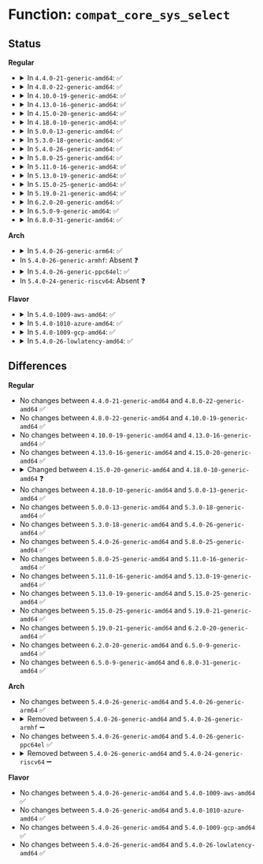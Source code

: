 # Function: <code>compat_core_sys_select</code>

## Status
<b>Regular</b>
<ul>
<li>
<details>
<summary>In <code>4.4.0-21-generic-amd64</code>: ✅</summary>

```c
int compat_core_sys_select(int n, compat_ulong_t * inp, compat_ulong_t * outp, compat_ulong_t * exp, struct timespec * end_time)
```

```json
{
  "name": "compat_core_sys_select",
  "collision_type": "Unique Global",
  "inline_type": "No",
  "funcs": [
    {
      "addr": 18446744071581356288,
      "name": "compat_core_sys_select",
      "external": true,
      "loc": "fs/compat.c:1234",
      "file": "fs/compat.c",
      "inline": "seen, unknown",
      "caller_inline": [],
      "caller_func": [
        "fs/compat.c:compat_SyS_old_select",
        "fs/compat.c:compat_SyS_pselect6",
        "fs/compat.c:compat_SyS_pselect6"
      ]
    }
  ],
  "symbols": [
    {
      "addr": 18446744071581356288,
      "name": "compat_core_sys_select",
      "section": ".text",
      "bind": "STB_GLOBAL",
      "size": 670
    }
  ]
}
```
</details>
</li>
<li>
<details>
<summary>In <code>4.8.0-22-generic-amd64</code>: ✅</summary>

```c
int compat_core_sys_select(int n, compat_ulong_t * inp, compat_ulong_t * outp, compat_ulong_t * exp, struct timespec * end_time)
```

```json
{
  "name": "compat_core_sys_select",
  "collision_type": "Unique Global",
  "inline_type": "No",
  "funcs": [
    {
      "addr": 18446744071581537312,
      "name": "compat_core_sys_select",
      "external": true,
      "loc": "fs/compat.c:1237",
      "file": "fs/compat.c",
      "inline": "seen, unknown",
      "caller_inline": [],
      "caller_func": [
        "fs/compat.c:compat_SyS_pselect6",
        "fs/compat.c:compat_SyS_pselect6",
        "fs/compat.c:compat_SyS_old_select"
      ]
    }
  ],
  "symbols": [
    {
      "addr": 18446744071581537312,
      "name": "compat_core_sys_select",
      "section": ".text",
      "bind": "STB_GLOBAL",
      "size": 668
    }
  ]
}
```
</details>
</li>
<li>
<details>
<summary>In <code>4.10.0-19-generic-amd64</code>: ✅</summary>

```c
int compat_core_sys_select(int n, compat_ulong_t * inp, compat_ulong_t * outp, compat_ulong_t * exp, struct timespec * end_time)
```

```json
{
  "name": "compat_core_sys_select",
  "collision_type": "Unique Global",
  "inline_type": "No",
  "funcs": [
    {
      "addr": 18446744071581622704,
      "name": "compat_core_sys_select",
      "external": true,
      "loc": "fs/compat.c:1148",
      "file": "fs/compat.c",
      "inline": "seen, unknown",
      "caller_inline": [],
      "caller_func": [
        "fs/compat.c:compat_SyS_pselect6",
        "fs/compat.c:compat_SyS_pselect6",
        "fs/compat.c:compat_SyS_old_select"
      ]
    }
  ],
  "symbols": [
    {
      "addr": 18446744071581622704,
      "name": "compat_core_sys_select",
      "section": ".text",
      "bind": "STB_GLOBAL",
      "size": 663
    }
  ]
}
```
</details>
</li>
<li>
<details>
<summary>In <code>4.13.0-16-generic-amd64</code>: ✅</summary>

```c
int compat_core_sys_select(int n, compat_ulong_t * inp, compat_ulong_t * outp, compat_ulong_t * exp, struct timespec * end_time)
```

```json
{
  "name": "compat_core_sys_select",
  "collision_type": "Unique Static",
  "inline_type": "No",
  "funcs": [
    {
      "addr": 18446744071581373392,
      "name": "compat_core_sys_select",
      "external": false,
      "loc": "fs/select.c:1195",
      "file": "fs/select.c",
      "inline": "seen, unknown",
      "caller_inline": [],
      "caller_func": [
        "fs/select.c:compat_SyS_pselect6",
        "fs/select.c:compat_SyS_pselect6",
        "fs/select.c:compat_SyS_old_select"
      ]
    }
  ],
  "symbols": [
    {
      "addr": 18446744071581373392,
      "name": "compat_core_sys_select",
      "section": ".text",
      "bind": "STB_LOCAL",
      "size": 722
    }
  ]
}
```
</details>
</li>
<li>
<details>
<summary>In <code>4.15.0-20-generic-amd64</code>: ✅</summary>

```c
int compat_core_sys_select(int n, compat_ulong_t * inp, compat_ulong_t * outp, compat_ulong_t * exp, struct timespec * end_time)
```

```json
{
  "name": "compat_core_sys_select",
  "collision_type": "Unique Static",
  "inline_type": "No",
  "funcs": [
    {
      "addr": 18446744071581514880,
      "name": "compat_core_sys_select",
      "external": false,
      "loc": "fs/select.c:1186",
      "file": "fs/select.c",
      "inline": "seen, unknown",
      "caller_inline": [],
      "caller_func": [
        "fs/select.c:compat_SyS_pselect6",
        "fs/select.c:compat_SyS_pselect6",
        "fs/select.c:compat_SyS_old_select"
      ]
    }
  ],
  "symbols": [
    {
      "addr": 18446744071581514880,
      "name": "compat_core_sys_select",
      "section": ".text",
      "bind": "STB_LOCAL",
      "size": 722
    }
  ]
}
```
</details>
</li>
<li>
<details>
<summary>In <code>4.18.0-10-generic-amd64</code>: ✅</summary>

```c
int compat_core_sys_select(int n, compat_ulong_t * inp, compat_ulong_t * outp, compat_ulong_t * exp, struct timespec64 * end_time)
```

```json
{
  "name": "compat_core_sys_select",
  "collision_type": "Unique Static",
  "inline_type": "No",
  "funcs": [
    {
      "addr": 18446744071581672528,
      "name": "compat_core_sys_select",
      "external": false,
      "loc": "fs/select.c:1187",
      "file": "fs/select.c",
      "inline": "seen, unknown",
      "caller_inline": [],
      "caller_func": [
        "fs/select.c:do_compat_pselect",
        "fs/select.c:do_compat_pselect",
        "fs/select.c:do_compat_select"
      ]
    }
  ],
  "symbols": [
    {
      "addr": 18446744071581672528,
      "name": "compat_core_sys_select",
      "section": ".text",
      "bind": "STB_LOCAL",
      "size": 764
    }
  ]
}
```
</details>
</li>
<li>
<details>
<summary>In <code>5.0.0-13-generic-amd64</code>: ✅</summary>

```c
int compat_core_sys_select(int n, compat_ulong_t * inp, compat_ulong_t * outp, compat_ulong_t * exp, struct timespec64 * end_time)
```

```json
{
  "name": "compat_core_sys_select",
  "collision_type": "Unique Static",
  "inline_type": "No",
  "funcs": [
    {
      "addr": 18446744071581758816,
      "name": "compat_core_sys_select",
      "external": false,
      "loc": "fs/select.c:1199",
      "file": "fs/select.c",
      "inline": "seen, unknown",
      "caller_inline": [],
      "caller_func": [
        "fs/select.c:do_compat_pselect",
        "fs/select.c:do_compat_select"
      ]
    }
  ],
  "symbols": [
    {
      "addr": 18446744071581758816,
      "name": "compat_core_sys_select",
      "section": ".text",
      "bind": "STB_LOCAL",
      "size": 764
    }
  ]
}
```
</details>
</li>
<li>
<details>
<summary>In <code>5.3.0-18-generic-amd64</code>: ✅</summary>

```c
int compat_core_sys_select(int n, compat_ulong_t * inp, compat_ulong_t * outp, compat_ulong_t * exp, struct timespec64 * end_time)
```

```json
{
  "name": "compat_core_sys_select",
  "collision_type": "Unique Static",
  "inline_type": "No",
  "funcs": [
    {
      "addr": 18446744071581876448,
      "name": "compat_core_sys_select",
      "external": false,
      "loc": "fs/select.c:1174",
      "file": "fs/select.c",
      "inline": "seen, unknown",
      "caller_inline": [],
      "caller_func": [
        "fs/select.c:do_compat_pselect",
        "fs/select.c:do_compat_select"
      ]
    }
  ],
  "symbols": [
    {
      "addr": 18446744071581876448,
      "name": "compat_core_sys_select",
      "section": ".text",
      "bind": "STB_LOCAL",
      "size": 782
    }
  ]
}
```
</details>
</li>
<li>
<details>
<summary>In <code>5.4.0-26-generic-amd64</code>: ✅</summary>

```c
int compat_core_sys_select(int n, compat_ulong_t * inp, compat_ulong_t * outp, compat_ulong_t * exp, struct timespec64 * end_time)
```

```json
{
  "name": "compat_core_sys_select",
  "collision_type": "Unique Static",
  "inline_type": "No",
  "funcs": [
    {
      "addr": 18446744071581948704,
      "name": "compat_core_sys_select",
      "external": false,
      "loc": "fs/select.c:1174",
      "file": "fs/select.c",
      "inline": "seen, unknown",
      "caller_inline": [],
      "caller_func": [
        "fs/select.c:do_compat_pselect",
        "fs/select.c:do_compat_select"
      ]
    }
  ],
  "symbols": [
    {
      "addr": 18446744071581948704,
      "name": "compat_core_sys_select",
      "section": ".text",
      "bind": "STB_LOCAL",
      "size": 782
    }
  ]
}
```
</details>
</li>
<li>
<details>
<summary>In <code>5.8.0-25-generic-amd64</code>: ✅</summary>

```c
int compat_core_sys_select(int n, compat_ulong_t * inp, compat_ulong_t * outp, compat_ulong_t * exp, struct timespec64 * end_time)
```

```json
{
  "name": "compat_core_sys_select",
  "collision_type": "Unique Static",
  "inline_type": "No",
  "funcs": [
    {
      "addr": 18446744071582179712,
      "name": "compat_core_sys_select",
      "external": false,
      "loc": "fs/select.c:1184",
      "file": "fs/select.c",
      "inline": "seen, unknown",
      "caller_inline": [],
      "caller_func": [
        "fs/select.c:do_compat_pselect",
        "fs/select.c:do_compat_select"
      ]
    }
  ],
  "symbols": [
    {
      "addr": 18446744071582179712,
      "name": "compat_core_sys_select",
      "section": ".text",
      "bind": "STB_LOCAL",
      "size": 915
    }
  ]
}
```
</details>
</li>
<li>
<details>
<summary>In <code>5.11.0-16-generic-amd64</code>: ✅</summary>

```c
int compat_core_sys_select(int n, compat_ulong_t * inp, compat_ulong_t * outp, compat_ulong_t * exp, struct timespec64 * end_time)
```

```json
{
  "name": "compat_core_sys_select",
  "collision_type": "Unique Static",
  "inline_type": "No",
  "funcs": [
    {
      "addr": 18446744071582226944,
      "name": "compat_core_sys_select",
      "external": false,
      "loc": "fs/select.c:1190",
      "file": "fs/select.c",
      "inline": "seen, unknown",
      "caller_inline": [],
      "caller_func": [
        "fs/select.c:do_compat_pselect",
        "fs/select.c:do_compat_select"
      ]
    }
  ],
  "symbols": [
    {
      "addr": 18446744071582226944,
      "name": "compat_core_sys_select",
      "section": ".text",
      "bind": "STB_LOCAL",
      "size": 932
    }
  ]
}
```
</details>
</li>
<li>
<details>
<summary>In <code>5.13.0-19-generic-amd64</code>: ✅</summary>

```c
int compat_core_sys_select(int n, compat_ulong_t * inp, compat_ulong_t * outp, compat_ulong_t * exp, struct timespec64 * end_time)
```

```json
{
  "name": "compat_core_sys_select",
  "collision_type": "Unique Static",
  "inline_type": "No",
  "funcs": [
    {
      "addr": 18446744071582252944,
      "name": "compat_core_sys_select",
      "external": false,
      "loc": "fs/select.c:1190",
      "file": "fs/select.c",
      "inline": "seen, unknown",
      "caller_inline": [],
      "caller_func": [
        "fs/select.c:do_compat_pselect",
        "fs/select.c:do_compat_select"
      ]
    }
  ],
  "symbols": [
    {
      "addr": 18446744071582252944,
      "name": "compat_core_sys_select",
      "section": ".text",
      "bind": "STB_LOCAL",
      "size": 972
    }
  ]
}
```
</details>
</li>
<li>
<details>
<summary>In <code>5.15.0-25-generic-amd64</code>: ✅</summary>

```c
int compat_core_sys_select(int n, compat_ulong_t * inp, compat_ulong_t * outp, compat_ulong_t * exp, struct timespec64 * end_time)
```

```json
{
  "name": "compat_core_sys_select",
  "collision_type": "Unique Static",
  "inline_type": "No",
  "funcs": [
    {
      "addr": 18446744071582570848,
      "name": "compat_core_sys_select",
      "external": false,
      "loc": "fs/select.c:1193",
      "file": "fs/select.c",
      "inline": "seen, unknown",
      "caller_inline": [],
      "caller_func": [
        "fs/select.c:do_compat_pselect",
        "fs/select.c:do_compat_select"
      ]
    }
  ],
  "symbols": [
    {
      "addr": 18446744071582570848,
      "name": "compat_core_sys_select",
      "section": ".text",
      "bind": "STB_LOCAL",
      "size": 972
    }
  ]
}
```
</details>
</li>
<li>
<details>
<summary>In <code>5.19.0-21-generic-amd64</code>: ✅</summary>

```c
int compat_core_sys_select(int n, compat_ulong_t * inp, compat_ulong_t * outp, compat_ulong_t * exp, struct timespec64 * end_time)
```

```json
{
  "name": "compat_core_sys_select",
  "collision_type": "Unique Static",
  "inline_type": "No",
  "funcs": [
    {
      "addr": 18446744071583100128,
      "name": "compat_core_sys_select",
      "external": false,
      "loc": "fs/select.c:1194",
      "file": "fs/select.c",
      "inline": "seen, unknown",
      "caller_inline": [],
      "caller_func": [
        "fs/select.c:do_compat_pselect",
        "fs/select.c:do_compat_select"
      ]
    }
  ],
  "symbols": [
    {
      "addr": 18446744071583100128,
      "name": "compat_core_sys_select",
      "section": ".text",
      "bind": "STB_LOCAL",
      "size": 969
    }
  ]
}
```
</details>
</li>
<li>
<details>
<summary>In <code>6.2.0-20-generic-amd64</code>: ✅</summary>

```c
int compat_core_sys_select(int n, compat_ulong_t * inp, compat_ulong_t * outp, compat_ulong_t * exp, struct timespec64 * end_time)
```

```json
{
  "name": "compat_core_sys_select",
  "collision_type": "Unique Static",
  "inline_type": "No",
  "funcs": [
    {
      "addr": 18446744071583668352,
      "name": "compat_core_sys_select",
      "external": false,
      "loc": "fs/select.c:1194",
      "file": "fs/select.c",
      "inline": "seen, unknown",
      "caller_inline": [],
      "caller_func": [
        "fs/select.c:do_compat_pselect",
        "fs/select.c:do_compat_select"
      ]
    }
  ],
  "symbols": [
    {
      "addr": 18446744071583668352,
      "name": "compat_core_sys_select",
      "section": ".text",
      "bind": "STB_LOCAL",
      "size": 969
    }
  ]
}
```
</details>
</li>
<li>
<details>
<summary>In <code>6.5.0-9-generic-amd64</code>: ✅</summary>

```c
int compat_core_sys_select(int n, compat_ulong_t * inp, compat_ulong_t * outp, compat_ulong_t * exp, struct timespec64 * end_time)
```

```json
{
  "name": "compat_core_sys_select",
  "collision_type": "Unique Static",
  "inline_type": "No",
  "funcs": [
    {
      "addr": 18446744071583885648,
      "name": "compat_core_sys_select",
      "external": false,
      "loc": "fs/select.c:1194",
      "file": "fs/select.c",
      "inline": "seen, unknown",
      "caller_inline": [],
      "caller_func": [
        "fs/select.c:do_compat_pselect",
        "fs/select.c:do_compat_select"
      ]
    }
  ],
  "symbols": [
    {
      "addr": 18446744071583885648,
      "name": "compat_core_sys_select",
      "section": ".text",
      "bind": "STB_LOCAL",
      "size": 969
    }
  ]
}
```
</details>
</li>
<li>
<details>
<summary>In <code>6.8.0-31-generic-amd64</code>: ✅</summary>

```c
int compat_core_sys_select(int n, compat_ulong_t * inp, compat_ulong_t * outp, compat_ulong_t * exp, struct timespec64 * end_time)
```

```json
{
  "name": "compat_core_sys_select",
  "collision_type": "Unique Static",
  "inline_type": "No",
  "funcs": [
    {
      "addr": 18446744071584092816,
      "name": "compat_core_sys_select",
      "external": false,
      "loc": "fs/select.c:1194",
      "file": "fs/select.c",
      "inline": "seen, unknown",
      "caller_inline": [],
      "caller_func": [
        "fs/select.c:do_compat_pselect",
        "fs/select.c:do_compat_select"
      ]
    }
  ],
  "symbols": [
    {
      "addr": 18446744071584092816,
      "name": "compat_core_sys_select",
      "section": ".text",
      "bind": "STB_LOCAL",
      "size": 969
    }
  ]
}
```
</details>
</li>
</ul>
<b>Arch</b>
<ul>
<li>
<details>
<summary>In <code>5.4.0-26-generic-arm64</code>: ✅</summary>

```c
int compat_core_sys_select(int n, compat_ulong_t * inp, compat_ulong_t * outp, compat_ulong_t * exp, struct timespec64 * end_time)
```

```json
{
  "name": "compat_core_sys_select",
  "collision_type": "Unique Static",
  "inline_type": "No",
  "funcs": [
    {
      "addr": 18446603336493444328,
      "name": "compat_core_sys_select",
      "external": false,
      "loc": "fs/select.c:1174",
      "file": "fs/select.c",
      "inline": "seen, unknown",
      "caller_inline": [],
      "caller_func": [
        "fs/select.c:do_compat_pselect",
        "fs/select.c:do_compat_select"
      ]
    }
  ],
  "symbols": [
    {
      "addr": 18446603336493444328,
      "name": "compat_core_sys_select",
      "section": ".text",
      "bind": "STB_LOCAL",
      "size": 600
    }
  ]
}
```
</details>
</li>
<li>
In <code>5.4.0-26-generic-armhf</code>: Absent ❓
</li>
<li>
<details>
<summary>In <code>5.4.0-26-generic-ppc64el</code>: ✅</summary>

```c
int compat_core_sys_select(int n, compat_ulong_t * inp, compat_ulong_t * outp, compat_ulong_t * exp, struct timespec64 * end_time)
```

```json
{
  "name": "compat_core_sys_select",
  "collision_type": "Unique Static",
  "inline_type": "No",
  "funcs": [
    {
      "addr": 13835058055286999328,
      "name": "compat_core_sys_select",
      "external": false,
      "loc": "fs/select.c:1174",
      "file": "fs/select.c",
      "inline": "seen, unknown",
      "caller_inline": [],
      "caller_func": [
        "fs/select.c:do_compat_pselect",
        "fs/select.c:do_compat_select"
      ]
    }
  ],
  "symbols": [
    {
      "addr": 13835058055286999328,
      "name": "compat_core_sys_select",
      "section": ".text",
      "bind": "STB_LOCAL",
      "size": 868
    }
  ]
}
```
</details>
</li>
<li>
In <code>5.4.0-24-generic-riscv64</code>: Absent ❓
</li>
</ul>
<b>Flavor</b>
<ul>
<li>
<details>
<summary>In <code>5.4.0-1009-aws-amd64</code>: ✅</summary>

```c
int compat_core_sys_select(int n, compat_ulong_t * inp, compat_ulong_t * outp, compat_ulong_t * exp, struct timespec64 * end_time)
```

```json
{
  "name": "compat_core_sys_select",
  "collision_type": "Unique Static",
  "inline_type": "No",
  "funcs": [
    {
      "addr": 18446744071581917440,
      "name": "compat_core_sys_select",
      "external": false,
      "loc": "fs/select.c:1174",
      "file": "fs/select.c",
      "inline": "seen, unknown",
      "caller_inline": [],
      "caller_func": [
        "fs/select.c:do_compat_pselect",
        "fs/select.c:do_compat_select"
      ]
    }
  ],
  "symbols": [
    {
      "addr": 18446744071581917440,
      "name": "compat_core_sys_select",
      "section": ".text",
      "bind": "STB_LOCAL",
      "size": 782
    }
  ]
}
```
</details>
</li>
<li>
<details>
<summary>In <code>5.4.0-1010-azure-amd64</code>: ✅</summary>

```c
int compat_core_sys_select(int n, compat_ulong_t * inp, compat_ulong_t * outp, compat_ulong_t * exp, struct timespec64 * end_time)
```

```json
{
  "name": "compat_core_sys_select",
  "collision_type": "Unique Static",
  "inline_type": "No",
  "funcs": [
    {
      "addr": 18446744071581855024,
      "name": "compat_core_sys_select",
      "external": false,
      "loc": "fs/select.c:1174",
      "file": "fs/select.c",
      "inline": "seen, unknown",
      "caller_inline": [],
      "caller_func": [
        "fs/select.c:do_compat_pselect",
        "fs/select.c:do_compat_select"
      ]
    }
  ],
  "symbols": [
    {
      "addr": 18446744071581855024,
      "name": "compat_core_sys_select",
      "section": ".text",
      "bind": "STB_LOCAL",
      "size": 782
    }
  ]
}
```
</details>
</li>
<li>
<details>
<summary>In <code>5.4.0-1009-gcp-amd64</code>: ✅</summary>

```c
int compat_core_sys_select(int n, compat_ulong_t * inp, compat_ulong_t * outp, compat_ulong_t * exp, struct timespec64 * end_time)
```

```json
{
  "name": "compat_core_sys_select",
  "collision_type": "Unique Static",
  "inline_type": "No",
  "funcs": [
    {
      "addr": 18446744071581908752,
      "name": "compat_core_sys_select",
      "external": false,
      "loc": "fs/select.c:1174",
      "file": "fs/select.c",
      "inline": "seen, unknown",
      "caller_inline": [],
      "caller_func": [
        "fs/select.c:do_compat_pselect",
        "fs/select.c:do_compat_select"
      ]
    }
  ],
  "symbols": [
    {
      "addr": 18446744071581908752,
      "name": "compat_core_sys_select",
      "section": ".text",
      "bind": "STB_LOCAL",
      "size": 782
    }
  ]
}
```
</details>
</li>
<li>
<details>
<summary>In <code>5.4.0-26-lowlatency-amd64</code>: ✅</summary>

```c
int compat_core_sys_select(int n, compat_ulong_t * inp, compat_ulong_t * outp, compat_ulong_t * exp, struct timespec64 * end_time)
```

```json
{
  "name": "compat_core_sys_select",
  "collision_type": "Unique Static",
  "inline_type": "No",
  "funcs": [
    {
      "addr": 18446744071581978368,
      "name": "compat_core_sys_select",
      "external": false,
      "loc": "fs/select.c:1174",
      "file": "fs/select.c",
      "inline": "seen, unknown",
      "caller_inline": [],
      "caller_func": [
        "fs/select.c:do_compat_pselect",
        "fs/select.c:do_compat_select"
      ]
    }
  ],
  "symbols": [
    {
      "addr": 18446744071581978368,
      "name": "compat_core_sys_select",
      "section": ".text",
      "bind": "STB_LOCAL",
      "size": 793
    }
  ]
}
```
</details>
</li>
</ul>

## Differences
<b>Regular</b>
<ul>
<li>
No changes between <code>4.4.0-21-generic-amd64</code> and <code>4.8.0-22-generic-amd64</code> ✅
</li>
<li>
No changes between <code>4.8.0-22-generic-amd64</code> and <code>4.10.0-19-generic-amd64</code> ✅
</li>
<li>
No changes between <code>4.10.0-19-generic-amd64</code> and <code>4.13.0-16-generic-amd64</code> ✅
</li>
<li>
No changes between <code>4.13.0-16-generic-amd64</code> and <code>4.15.0-20-generic-amd64</code> ✅
</li>
<li>
<details>
<summary>Changed between <code>4.15.0-20-generic-amd64</code> and <code>4.18.0-10-generic-amd64</code> ❓</summary>
<ul>
<li>
<b>Param type changed. </b>
<code>struct timespec * end_time</code> ➡️ <code>struct timespec64 * end_time</code>
</li>
</ul>
</details>
</li>
<li>
No changes between <code>4.18.0-10-generic-amd64</code> and <code>5.0.0-13-generic-amd64</code> ✅
</li>
<li>
No changes between <code>5.0.0-13-generic-amd64</code> and <code>5.3.0-18-generic-amd64</code> ✅
</li>
<li>
No changes between <code>5.3.0-18-generic-amd64</code> and <code>5.4.0-26-generic-amd64</code> ✅
</li>
<li>
No changes between <code>5.4.0-26-generic-amd64</code> and <code>5.8.0-25-generic-amd64</code> ✅
</li>
<li>
No changes between <code>5.8.0-25-generic-amd64</code> and <code>5.11.0-16-generic-amd64</code> ✅
</li>
<li>
No changes between <code>5.11.0-16-generic-amd64</code> and <code>5.13.0-19-generic-amd64</code> ✅
</li>
<li>
No changes between <code>5.13.0-19-generic-amd64</code> and <code>5.15.0-25-generic-amd64</code> ✅
</li>
<li>
No changes between <code>5.15.0-25-generic-amd64</code> and <code>5.19.0-21-generic-amd64</code> ✅
</li>
<li>
No changes between <code>5.19.0-21-generic-amd64</code> and <code>6.2.0-20-generic-amd64</code> ✅
</li>
<li>
No changes between <code>6.2.0-20-generic-amd64</code> and <code>6.5.0-9-generic-amd64</code> ✅
</li>
<li>
No changes between <code>6.5.0-9-generic-amd64</code> and <code>6.8.0-31-generic-amd64</code> ✅
</li>
</ul>
<b>Arch</b>
<ul>
<li>
No changes between <code>5.4.0-26-generic-amd64</code> and <code>5.4.0-26-generic-arm64</code> ✅
</li>
<li>
<details>
<summary>Removed between <code>5.4.0-26-generic-amd64</code> and <code>5.4.0-26-generic-armhf</code> ➖</summary>

```c
int compat_core_sys_select(int n, compat_ulong_t * inp, compat_ulong_t * outp, compat_ulong_t * exp, struct timespec64 * end_time)
```
</details>
</li>
<li>
No changes between <code>5.4.0-26-generic-amd64</code> and <code>5.4.0-26-generic-ppc64el</code> ✅
</li>
<li>
<details>
<summary>Removed between <code>5.4.0-26-generic-amd64</code> and <code>5.4.0-24-generic-riscv64</code> ➖</summary>

```c
int compat_core_sys_select(int n, compat_ulong_t * inp, compat_ulong_t * outp, compat_ulong_t * exp, struct timespec64 * end_time)
```
</details>
</li>
</ul>
<b>Flavor</b>
<ul>
<li>
No changes between <code>5.4.0-26-generic-amd64</code> and <code>5.4.0-1009-aws-amd64</code> ✅
</li>
<li>
No changes between <code>5.4.0-26-generic-amd64</code> and <code>5.4.0-1010-azure-amd64</code> ✅
</li>
<li>
No changes between <code>5.4.0-26-generic-amd64</code> and <code>5.4.0-1009-gcp-amd64</code> ✅
</li>
<li>
No changes between <code>5.4.0-26-generic-amd64</code> and <code>5.4.0-26-lowlatency-amd64</code> ✅
</li>
</ul>

